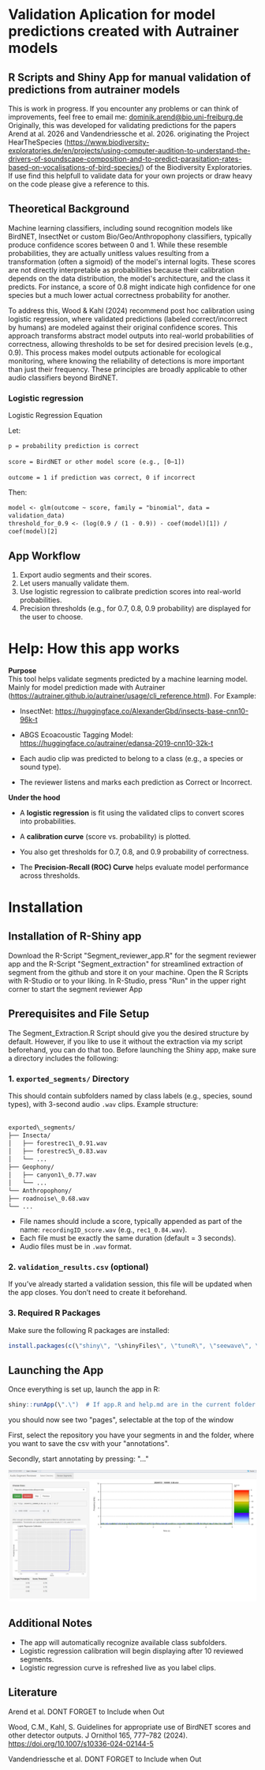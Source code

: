 # Validation Aplication for model predictions created with Autrainer models
## R Scripts and Shiny App for manual validation of predictions from autrainer models

This is work in progress. If you encounter any problems or can think of improvements, feel free to email me: dominik.arend@bio.uni-freiburg.de
Originally, this was developed for validating predictions for the papers Arend at al. 2026 and Vandendriessche et al. 2026. originating the Project HearTheSpecies (https://www.biodiversity-exploratories.de/en/projects/using-computer-audition-to-understand-the-drivers-of-soundscape-composition-and-to-predict-parasitation-rates-based-on-vocalisations-of-bird-species/) of the Biodiversity Exploratories.
If use find this helpfull to validate data for your own projects or draw heavy on the code please give a reference to this.

## Theoretical Background
Machine learning classifiers, including sound recognition models like BirdNET, InsectNet or custom Bio/Geo/Anthropophony classifiers, typically produce confidence scores between 0 and 1. While these resemble probabilities, they are actually unitless values resulting from a transformation (often a sigmoid) of the model's internal logits. These scores are not directly interpretable as probabilities because their calibration depends on the data distribution, the model's architecture, and the class it predicts. For instance, a score of 0.8 might indicate high confidence for one species but a much lower actual correctness probability for another.

To address this, Wood & Kahl (2024) recommend post hoc calibration using logistic regression, where validated predictions (labeled correct/incorrect by humans) are modeled against their original confidence scores. This approach transforms abstract model outputs into real-world probabilities of correctness, allowing thresholds to be set for desired precision levels (e.g., 0.9). This process makes model outputs actionable for ecological monitoring, where knowing the reliability of detections is more important than just their frequency. These principles are broadly applicable to other audio classifiers beyond BirdNET.

### Logistic regression
Logistic Regression Equation

Let:

    p = probability prediction is correct

    score = BirdNET or other model score (e.g., [0–1])

    outcome = 1 if prediction was correct, 0 if incorrect

Then:

    model <- glm(outcome ~ score, family = "binomial", data = validation_data)
    threshold_for_0.9 <- (log(0.9 / (1 - 0.9)) - coef(model)[1]) / coef(model)[2]

## App Workflow
1. Export audio segments and their scores.
2. Let users manually validate them.
3. Use logistic regression to calibrate prediction scores into real-world probabilities.
4. Precision thresholds (e.g., for 0.7, 0.8, 0.9 probability) are displayed for the user to choose.

# Help: How this app works

**Purpose**  
This tool helps validate segments predicted by a machine learning model.
Mainly for model prediction made with Autrainer (https://autrainer.github.io/autrainer/usage/cli_reference.html). For Example:

- InsectNet: https://huggingface.co/AlexanderGbd/insects-base-cnn10-96k-t
- ABGS Ecoacoustic Tagging Model: https://huggingface.co/autrainer/edansa-2019-cnn10-32k-t

- Each audio clip was predicted to belong to a class (e.g., a species or sound type).
- The reviewer listens and marks each prediction as Correct or Incorrect.

**Under the hood**  
- A **logistic regression** is fit using the validated clips to convert scores into probabilities.

- A **calibration curve** (score vs. probability) is plotted.

- You also get thresholds for 0.7, 0.8, and 0.9 probability of correctness.

- The **Precision-Recall (ROC) Curve** helps evaluate model performance across thresholds.


# Installation

## Installation of R-Shiny app
Download the R-Script "Segment_reviewer_app.R" for the segment reviewer app and the R-Script "Segment_extraction" for streamlined extraction of segment from the github and store it on your machine.
Open the R Scripts with R-Studio or to your liking. In R-Studio, press "Run" in the upper right corner to start the segment reviewer App

## Prerequisites and File Setup

The Segment_Extraction.R Script should give you the desired structure by default. However, if you like to use it without the extraction via my script beforehand, you can do that too.
Before launching the Shiny app, make sure a directory includes the following:

### 1. `exported_segments/` Directory

This should contain subfolders named by class labels (e.g., species, sound types), with 3-second audio `.wav` clips. Example structure:

```

exported\_segments/
├── Insecta/
│   ├── forestrec1\_0.91.wav
│   ├── forestrec5\_0.83.wav
│   └── ...
├── Geophony/
│   ├── canyon1\_0.77.wav
│   └── ...
└── Anthropophony/
├── roadnoise\_0.68.wav
└── ...

````

- File names should include a score, typically appended as part of the name: `recordingID_score.wav` (e.g., `rec1_0.84.wav`).
- Each file must be exactly the same duration (default = 3 seconds).
- Audio files must be in `.wav` format.

### 2. `validation_results.csv` (optional)

If you’ve already started a validation session, this file will be updated when the app closes. You don’t need to create it beforehand.

### 3. Required R Packages

Make sure the following R packages are installed:

```r
install.packages(c(\"shiny\", "\shinyFiles\", \"tuneR\", \"seewave\", \"dplyr\", \"ggplot2\"))
```

## Launching the App

Once everything is set up, launch the app in R:

```r
shiny::runApp(\".\")  # If app.R and help.md are in the current folder
```

you should now see two "pages", selectable at the top of the window

First, select the repository you have your segments in and the folder, where you want to save the csv with your "annotations".

Secondly, start annotating by pressing: "..."

![that how it should look like](Images_for_illustration/App_Picture.JPG)

## Additional Notes

* The app will automatically recognize available class subfolders.
* Logistic regression calibration will begin displaying after 10 reviewed segments.
* Logistic regression curve is refreshed live as you label clips.

## Literature
Arend et al. DONT FORGET to Include when Out

Wood, C.M., Kahl, S. Guidelines for appropriate use of BirdNET scores and other detector outputs. J Ornithol 165, 777–782 (2024). https://doi.org/10.1007/s10336-024-02144-5

Vandendriessche et al. DONT FORGET to Include when Out
